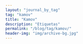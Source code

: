 ```yaml
---
layout: "journal_by_tag"
tag: "kamov"
title: "Kamov"
description: "Etiquetas"
permalink: "/blog/tag/kamov/"
header-img: "img/archive-bg.jpg"
---
```

